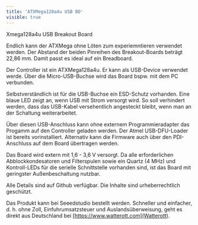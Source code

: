 ```yaml
---
title: 'ATXMega128a4u USB BO'
visible: true
---
```


Xmega128a4u USB Breakout Board

Endlich kann der ATXMega ohne Löten zum experiemntieren verwendet werden. Der Abstand der beiden Pinreihen des Breakout-Boards beträgt 22,86 mm. Damit passt es ideal auf ein Breadboard.

Der Controller ist ein ATXMega128a4u. Er kann als USB-Device verwendet werde. Über die Micro-USB-Buchse wird das Board bspw. mit dem PC verbunden.

Selbstverständlich ist für die USB-Buchse ein ESD-Schutz vorhanden. Eine blaue LED zeigt an, wenn USB mit Strom versorgt wird. So soll verhindert werden, dass das USB-Kabel versehentlich angesteckt bleibt, wenn man an der Schaltung weiterarbeitet.

Über diesen USB-Anschluss kann ohne externem Programmieradapter das Progamm auf den Controller geladen werden. Der Atmel USB-DFU-Loader ist bereits vorinstalliert. Alternativ kann die Firmware auch über den PDI-Anschluss auf dem Board übertragen werden.

Das Board wird extern mit 1,6 - 3,6 V versorgt. Da alle erforderlichen Abblockkondesatoren und Filterspulen sowie ein Quartz (4 MHz) und Kontroll-LEDs für die serielle Schnittstelle vorhanden sind, ist das Board mit geringster Außenbeschaltung nutzbar.

Alle Details sind auf Github verfügbar. Die Inhalte sind urheberrechtlich geschützt.

Das Produkt kann bei Seeedstudio bestellt werden. Schneller und einfacher, d. h. ohne Zoll, Einfuhrumsatzsteuer und Auslandsüberweisung, geht es direkt aus Deutschland bei [https://www.watterott.com](Watterott).